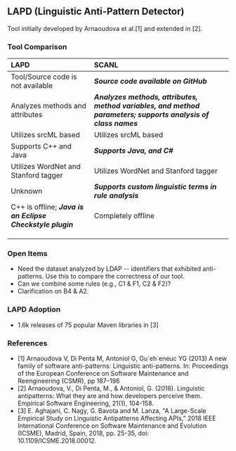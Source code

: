## LAPD (Linguistic Anti-Pattern Detector)

Tool initially developed by Arnaoudova et al.[1] and extended in [2].

### Tool Comparison

| LAPD                                                       | SCANL                                                        |
| :--------------------------------------------------------- | :----------------------------------------------------------- |
| Tool/Source code is not available                          | ***Source code available on GitHub***                        |
| Analyzes methods and attributes                            | ***Analyzes methods, attributes, method variables, and method parameters; supports analysis of class names*** |
| Utilizes srcML based                                       | Utilizes srcML based                                         |
| Supports C++ and Java                                      | ***Supports Java, and C#***                             |
| Utilizes WordNet and Stanford tagger                       | Utilizes WordNet and Stanford tagger                         |
| Unknown                                                    | ***Supports custom linguistic terms in rule analysis***      |
| C++ is offline; ***Java is an Eclipse Checkstyle plugin*** | Completely offline                                           |
|                                                            |                                                              |
|                                                            |                                                              |
|                                                            |                                                              |

### Open Items

- Need the dataset analyzed by LDAP -- identifiers that exhibited anti-patterns. Use this to compare the correctness of
  our tool.
- Can we combine some rules (e.g., C1 & F1, C2 & F2)?
- Clarification on B4 & A2.

### LAPD Adoption

- 1.6k releases of 75 popular Maven libraries in [3]

### References

- [1] Arnaoudova V, Di Penta M, Antoniol G, Gu´eh´eneuc YG (2013) A new family of software anti-patterns: Linguistic
  anti-patterns. In: Proceedings of the European Conference on Software Maintenance and Reengineering (CSMR), pp 187–196
- [2] Arnaoudova, V., Di Penta, M., & Antoniol, G. (2016). Linguistic antipatterns: What they are and how developers
  perceive them. Empirical Software Engineering, 21(1), 104-158.
- [3] E. Aghajani, C. Nagy, G. Bavota and M. Lanza, "A Large-Scale Empirical Study on Linguistic Antipatterns Affecting
  APIs," 2018 IEEE International Conference on Software Maintenance and Evolution (ICSME), Madrid, Spain, 2018, pp.
  25-35, doi: 10.1109/ICSME.2018.00012.